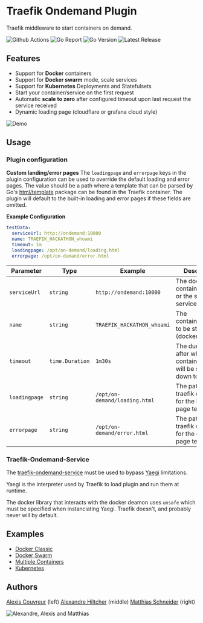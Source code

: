 
# Traefik Ondemand Plugin


Traefik middleware to start containers on demand.

![Github Actions](https://img.shields.io/github/workflow/status/acouvreur/traefik-ondemand-plugin/Build?style=flat-square)
![Go Report](https://goreportcard.com/badge/github.com/acouvreur/traefik-ondemand-plugin?style=flat-square)
![Go Version](https://img.shields.io/github/go-mod/go-version/acouvreur/traefik-ondemand-plugin?style=flat-square)
![Latest Release](https://img.shields.io/github/release/acouvreur/traefik-ondemand-plugin/all.svg?style=flat-square)

## Features

- Support for **Docker** containers
- Support for **Docker swarm** mode, scale services
- Support for **Kubernetes** Deployments and Statefulsets
- Start your container/service on the first request
- Automatic **scale to zero** after configured timeout upon last request the service received
- Dynamic loading page (cloudflare or grafana cloud style)

![Demo](./img/ondemand.gif)
## Usage

### Plugin configuration

**Custom landing/error pages**
The `loadingpage` and `errorpage` keys in the plugin configuration can be used to override the default loading and error pages. The value should be a path where a template that can be parsed by Go's [html/template](https://pkg.go.dev/html/template) package can be found in the Traefik container. The plugin will default to the built-in loading and error pages if these fields are omitted.

**Example Configuration**
```yml
testData:
  serviceUrl: http://ondemand:10000
  name: TRAEFIK_HACKATHON_whoami
  timeout: 1m
  loadingpage: /opt/on-demand/loading.html
  errorpage: /opt/on-demand/error.html
```

| Parameter    | Type            | Example                       | Description                                                             |
| ------------ | --------------- | --------------------------    | ----------------------------------------------------------------------- |
| `serviceUrl` | `string`        | `http://ondemand:10000`       | The docker container name, or the swarm service name                    |
| `name`       | `string`        | `TRAEFIK_HACKATHON_whoami`    | The container/service to be stopped (docker ps                          | docker service ls) |
| `timeout`    | `time.Duration` | `1m30s`                       | The duration after which the container/service will be scaled down to 0 |
| `loadingpage`| `string`        | `/opt/on-demand/loading.html` | The path in the traefik container for the loading page template         |
| `errorpage`  | `string`        | `/opt/on-demand/error.html`   | The path in the traefik container for the error page template           |

### Traefik-Ondemand-Service

The [traefik-ondemand-service](https://github.com/acouvreur/traefik-ondemand-service) must be used to bypass [Yaegi](https://github.com/traefik/yaegi) limitations.

Yaegi is the interpreter used by Traefik to load plugin and run them at runtime.

The docker library that interacts with the docker deamon uses `unsafe` which must be specified when instanciating Yaegi. Traefik doesn't, and probably never will by default.

## Examples

- [Docker Classic](./examples/docker_classic/)
- [Docker Swarm](./examples/docker_swarm/)
- [Multiple Containers](./examples/multiple_containers/)
- [Kubernetes](./examples/kubernetes/)

## Authors

[Alexis Couvreur](https://www.linkedin.com/in/alexis-couvreur/) (left)
[Alexandre Hiltcher](https://www.linkedin.com/in/alexandre-hiltcher/) (middle)
[Matthias Schneider](https://www.linkedin.com/in/matthias-schneider-18831baa/) (right)

![Alexandre, Alexis and Matthias](./img/gophers-traefik.png)
